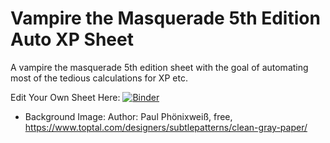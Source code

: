# Vampire the Masquerade 5th Edition Auto XP Sheet

A vampire the masquerade 5th edition sheet with the goal of automating most of the tedious calculations for XP etc.

Edit Your Own Sheet Here: [![Binder](https://mybinder.org/badge_logo.svg)](https://mybinder.org/v2/gh/jgoppert/v5e_sheet/main?urlpath=lab?filepath=GenerateSheet.ipynb)

* Background Image: Author: Paul Phönixweiß, free, https://www.toptal.com/designers/subtlepatterns/clean-gray-paper/
